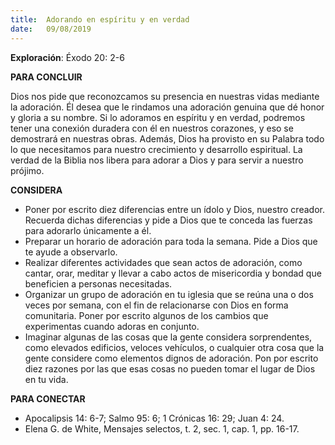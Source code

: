 ```yaml
---
title:  Adorando en espíritu y en verdad
date:   09/08/2019
---
```


**Exploración**: Éxodo 20: 2-6 

**PARA CONCLUIR**

Dios nos pide que reconozcamos su presencia en nuestras vidas mediante la adoración. Él desea que le rindamos una adoración genuina que dé honor y gloria a su nombre. Si lo adoramos en espíritu y en verdad, podremos tener una conexión duradera con él en nuestros corazones, y eso se demostrará en nuestras obras. Además, Dios ha provisto en su Palabra todo lo que necesitamos para nuestro crecimiento y desarrollo espiritual. La verdad de la Biblia nos libera para adorar a Dios y para servir a nuestro prójimo. 

**CONSIDERA**

- Poner por escrito diez diferencias entre un ídolo y Dios, nuestro creador. Recuerda dichas diferencias y pide a Dios que te conceda las fuerzas para adorarlo únicamente a él.
- Preparar un horario de adoración para toda la semana. Pide a Dios que te ayude a observarlo.
- Realizar diferentes actividades que sean actos de adoración, como cantar, orar, meditar y llevar a cabo actos de misericordia y bondad que beneficien a personas necesitadas.
- Organizar un grupo de adoración en tu iglesia que se reúna una o dos veces por semana, con el fin de relacionarse con Dios en forma comunitaria. Poner por escrito algunos de los cambios que experimentas cuando adoras en conjunto.
- Imaginar algunas de las cosas que la gente considera sorprendentes, como elevados edificios, veloces vehículos, o cualquier otra cosa que la gente considere como elementos dignos de adoración. Pon por escrito diez razones por las que esas cosas no pueden tomar el lugar de Dios en tu vida.

**PARA CONECTAR** 

- Apocalipsis 14: 6-7; Salmo 95: 6; 1 Crónicas 16: 29; Juan 4: 24. 
- Elena G. de White, Mensajes selectos, t. 2, sec. 1, cap. 1, pp. 16-17.